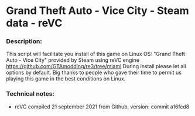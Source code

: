 # Grand Theft Auto - Vice City - Steam data - reVC

### Description:
This script will facilitate you install of this game on Linux OS:
"Grand Theft Auto - Vice City" provided by Steam using reVC engine https://github.com/GTAmodding/re3/tree/miami
During install please let all options by default.
Big thanks to people who gave their time to permit us playing this game in the best conditions on Linux.

### Technical notes:
- reVC compiled 21 september 2021 from Github, version: commit a16fcd8
